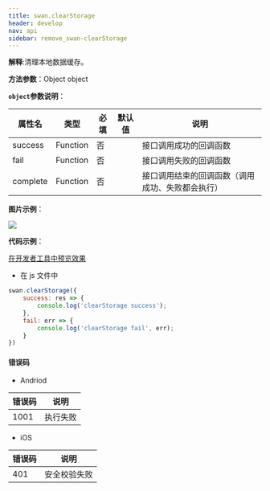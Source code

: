 ```yaml
---
title: swan.clearStorage
header: develop
nav: api
sidebar: remove_swan-clearStorage
---
```




**解释**:清理本地数据缓存。  

**方法参数**：Object object

**`object`参数说明**：

|属性名 |类型  |必填 | 默认值 |说明|
|---- | ---- | ---- | ----|----|
|success |Function  |  否  | |  接口调用成功的回调函数|
|fail |   Function  |  否  | | 接口调用失败的回调函数|
|complete  |  Function  |  否  | |  接口调用结束的回调函数（调用成功、失败都会执行）|

**图片示例**：

<div class="m-doc-custom-examples">
    <div class="m-doc-custom-examples-correct">
        <img src="https://b.bdstatic.com/miniapp/images/clearstorage.gif">
    </div>
    <div class="m-doc-custom-examples-correct">
        <img src=" ">
    </div>
    <div class="m-doc-custom-examples-correct">
        <img src=" ">
    </div>     
</div>

**代码示例**：

<a href="swanide://fragment/88f608adafa373cc2e4d379a95fc140e1573634432911" title="在开发者工具中预览效果" target="_self">在开发者工具中预览效果</a>

* 在 js 文件中

```js
swan.clearStorage({
    success: res => {
        console.log('clearStorage success');
    },
    fail: err => {
        console.log('clearStorage fail', err);
    }
})
```
#### 错误码
* Andriod

|错误码|说明|
|--|--|
|1001|执行失败   |

* iOS

|错误码|说明|
|--|--|
|401|安全校验失败   |
